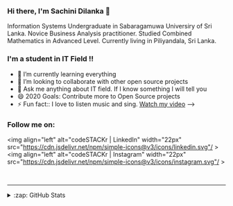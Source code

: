### Hi there, I'm Sachini Dilanka 👋
Information Systems Undergraduate in Sabaragamuwa Universiry of Sri Lanka.
Novice Business Analysis practitioner. 
Studied Combined Mathematics in Advanced Level.
Currently living in Piliyandala, Sri Lanka.

### I'm a student in IT Field !!

- 🌱 I’m currently learning everything 
- 👯 I’m looking to collaborate with other open source projects
- 💬 Ask me anything about IT field. If I know something I will tell you  
- 😄 2020 Goals: Contribute more to Open Source projects
- ⚡ Fun fact:: I love to listen music and sing. [Watch my video](https://youtu.be/hLtEzB2Qk34)
-->

### Follow me on:


<img align="left" alt="codeSTACKr | LinkedIn" width="22px" src="https://cdn.jsdelivr.net/npm/simple-icons@v3/icons/linkedin.svg"/ >
<img align="left" alt="codeSTACKr | Instagram" width="22px" src="https://cdn.jsdelivr.net/npm/simple-icons@v3/icons/instagram.svg"/ >

<br />



---



<details>
  <summary>:zap: GitHub Stats</summary>

  <img align="left" alt="codeSTACKr's GitHub Stats" src="https://github-readme-stats.codestackr.vercel.app/api?username=codeSTACKr&show_icons=true&hide_border=true" />

</details>






